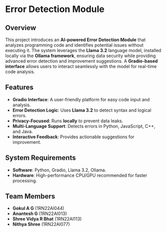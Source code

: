 # Error Detection Module

## Overview

This project introduces an **AI-powered Error Detection Module** that analyzes programming code and identifies potential issues without executing it. The system leverages the **Llama 3.2** language model, installed locally via the **Ollama framework**, ensuring data security while providing advanced error detection and improvement suggestions. A **Gradio-based interface** allows users to interact seamlessly with the model for real-time code analysis.

## Features

- **Gradio Interface**: A user-friendly platform for easy code input and analysis.
- **Error Detection Logic**: Uses **Llama 3.2** to detect syntax and logical errors.
- **Privacy-Focused**: Runs **locally** to prevent data leaks.
- **Multi-Language Support**: Detects errors in Python, JavaScript, C++, and Java.
- **Interactive Feedback**: Provides actionable suggestions for improvement.

## System Requirements

- **Software**: Python, Gradio, Llama 3.2, Ollama.
- **Hardware**: High-performance CPU/GPU recommended for faster processing.

## Team Members

- **Gokul A G** (1RN22AI044)
- **Anantesh G** (1RN22AI013)
- **Shree Vidya R Bhat** (1RN22AI113)
- **Nithya Shree** (1RN22AI077)
